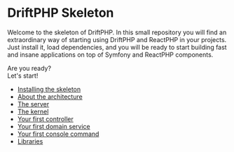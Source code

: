# DriftPHP Skeleton

Welcome to the skeleton of DriftPHP. In this small repository you will find an
extraordinary way of starting using DriftPHP and ReactPHP in your projects. Just
install it, load dependencies, and you will be ready to start building fast and
insane applications on top of Symfony and ReactPHP components.

Are you ready?  
Let's start!

- [Installing the skeleton](#installing-the-skeleton)
- [About the architecture](#about-the-architecture)
- [The server](#the-server)
- [The kernel](#the-kernel)
- [Your first controller](#your-first-controller)
- [Your first domain service](#your-first-domain-service)
- [Your first console command](#your-first-console-command)
- [Libraries](#libraries)